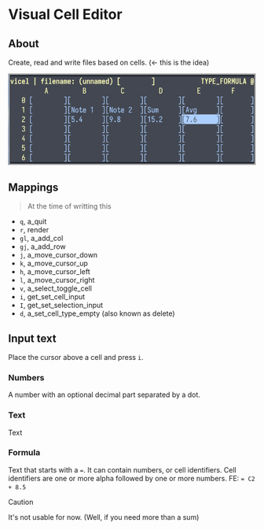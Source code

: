 # Visual Cell Editor

## About

Create, read and write files based on cells. (<- this is the idea)

![image](./image.png)

## Mappings

> At the time of writting this

- `q`, a_quit
- `r`, render
- `gl`, a_add_col
- `gj`, a_add_row
- `j`, a_move_cursor_down
- `k`, a_move_cursor_up
- `h`, a_move_cursor_left
- `l`, a_move_cursor_right
- `v`, a_select_toggle_cell
- `i`, get_set_cell_input
- `I`, get_set_selection_input
- `d`, a_set_cell_type_empty (also known as delete)

## Input text

Place the cursor above a cell and press `i`.

### Numbers
A number with an optional decimal part separated by a dot.

### Text
Text

### Formula
Text that starts with a `=`. It can contain numbers, or cell identifiers. Cell 
identifiers are one or more alpha followed by one or more numbers. FE: `= C2 + 8.5`

> [!CAUTION]
> It's not usable for now. (Well, if you need more than a sum)
